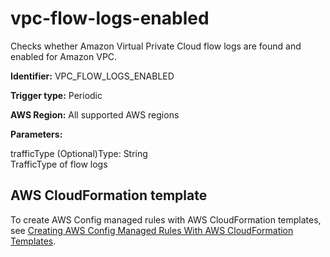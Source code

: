 # vpc\-flow\-logs\-enabled<a name="vpc-flow-logs-enabled"></a>

Checks whether Amazon Virtual Private Cloud flow logs are found and enabled for Amazon VPC\. 

**Identifier:** VPC\_FLOW\_LOGS\_ENABLED

**Trigger type:** Periodic

**AWS Region:** All supported AWS regions

**Parameters:**

trafficType \(Optional\)Type: String  
TrafficType of flow logs

## AWS CloudFormation template<a name="w29aac11c33c17b7d351c15"></a>

To create AWS Config managed rules with AWS CloudFormation templates, see [Creating AWS Config Managed Rules With AWS CloudFormation Templates](aws-config-managed-rules-cloudformation-templates.md)\.